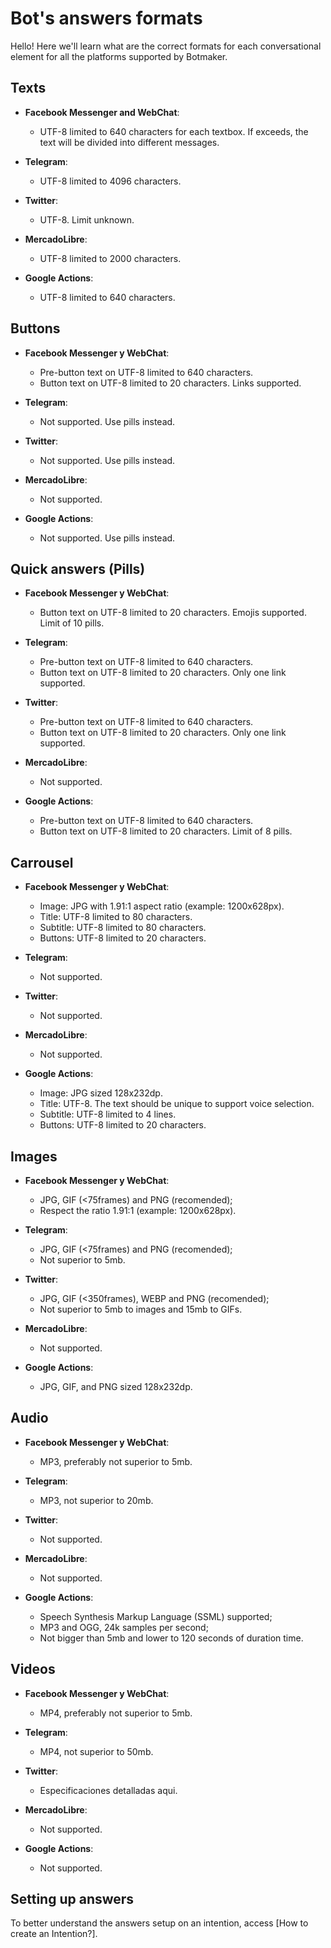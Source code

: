 # Bot's answers formats

Hello! Here we'll learn what are the correct formats for each conversational element for all the platforms supported by Botmaker.

## Texts
- **Facebook Messenger and WebChat**:
	- UTF-8 limited to 640 characters for each textbox. If exceeds, the text will be divided into different messages.

- **Telegram**:
	- UTF-8 limited to 4096 characters.

- **Twitter**:
	- UTF-8. Limit unknown.

- **MercadoLibre**:
	- UTF-8 limited to 2000 characters.

- **Google Actions**:
	- UTF-8 limited to 640 characters.

## Buttons
- **Facebook Messenger y WebChat**:
    - Pre-button text on UTF-8 limited to 640 characters.
    - Button text on UTF-8 limited to 20 characters. Links supported.

- **Telegram**:
    - Not supported. Use pills instead.

- **Twitter**:
    - Not supported. Use pills instead.

- **MercadoLibre**:
    - Not supported.

- **Google Actions**:
    - Not supported. Use pills instead.

## Quick answers (Pills)
- **Facebook Messenger y WebChat**:
    - Button text on UTF-8 limited to 20 characters. Emojis supported. Limit of 10 pills.

- **Telegram**:
    - Pre-button text on UTF-8 limited to 640 characters.
    - Button text on UTF-8 limited to 20 characters. Only one link supported.

- **Twitter**:
    - Pre-button text on UTF-8 limited to 640 characters.
    - Button text on UTF-8 limited to 20 characters. Only one link supported.

- **MercadoLibre**:
    - Not supported.

- **Google Actions**:
    - Pre-button text on UTF-8 limited to 640 characters.
    - Button text on UTF-8 limited to 20 characters. Limit of 8 pills.

## Carrousel
- **Facebook Messenger y WebChat**:
    - Image: JPG with 1.91:1 aspect ratio (example: 1200x628px).
    - Title: UTF-8 limited to 80 characters.
    - Subtitle: UTF-8 limited to 80 characters.
    - Buttons: UTF-8 limited to 20 characters.

- **Telegram**:
    - Not supported.

- **Twitter**:
    - Not supported.

- **MercadoLibre**:
    - Not supported.

- **Google Actions**:
    - Image: JPG sized 128x232dp.
    - Title: UTF-8. The text should be unique to support voice selection.
    - Subtitle: UTF-8 limited to 4 lines.
    - Buttons: UTF-8 limited to 20 characters.

## Images
- **Facebook Messenger y WebChat**:
    - JPG, GIF (<75frames) and PNG (recomended);
	- Respect the ratio 1.91:1 (example: 1200x628px).

- **Telegram**:
    - JPG, GIF (<75frames) and PNG (recomended);
	- Not superior to 5mb.

- **Twitter**:
	- JPG, GIF (<350frames), WEBP and PNG (recomended);
	- Not superior to 5mb to images and 15mb to GIFs.

- **MercadoLibre**:
    - Not supported.

- **Google Actions**:
    - JPG, GIF, and PNG sized 128x232dp.

## Audio
- **Facebook Messenger y WebChat**:
    - MP3, preferably not superior to 5mb.

- **Telegram**:
    - MP3, not superior to 20mb.

- **Twitter**:
    - Not supported.

- **MercadoLibre**:
    - Not supported.

- **Google Actions**:
    - Speech Synthesis Markup Language (SSML) supported;
	- MP3 and OGG, 24k samples per second;
	- Not bigger than 5mb and lower to 120 seconds of duration time.

## Videos
- **Facebook Messenger y WebChat**:
	- MP4, preferably not superior to 5mb.

- **Telegram**:
	- MP4, not superior to 50mb.

- **Twitter**:
	- Especificaciones detalladas aqui.

- **MercadoLibre**:
	- Not supported.

- **Google Actions**:
	- Not supported.

## Setting up answers
To better understand the answers setup on an intention, access [How to create an Intention?].


